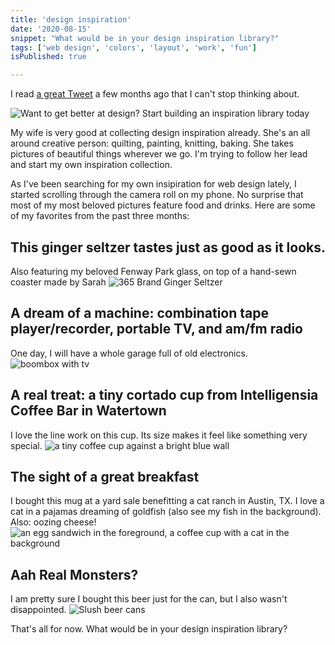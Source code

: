 ```yaml
---
title: 'design inspiration'
date: '2020-08-15'
snippet: "What would be in your design inspiration library?"
tags: ['web design', 'colors', 'layout', 'work', 'fun']
isPublished: true

---
```

I read [a great Tweet](https://twitter.com/jackmcdade/status/1275449401759035399?s=20) a few months ago that I can't stop thinking about. 

![Want to get better at design? Start building an inspiration library today](/images/tweet.png)

My wife is very good at collecting design inspiration already. She's an all around creative person: quilting, painting, knitting, baking. She takes pictures of beautiful things wherever we go. I'm trying to follow her lead and start my own inspiration collection.

As I've been searching for my own insipiration for web design lately, I started scrolling through the camera roll on my phone. No surprise that most of my most beloved pictures feature food and drinks. Here are some of my favorites from the past three months: 

## This ginger seltzer tastes just as good as it looks.
Also featuring my beloved Fenway Park glass, on top of a hand-sewn coaster made by Sarah
![365 Brand Ginger Seltzer](/images/fenwayginger.jpg)

## A dream of a machine: combination tape player/recorder, portable TV, and am/fm radio
One day, I will have a whole garage full of old electronics. 
![boombox with tv](/images/boombox.jpg)

## A real treat: a tiny cortado cup from Intelligensia Coffee Bar in Watertown
I love the line work on this cup. Its size makes it feel like something very special.
![a tiny coffee cup against a bright blue wall](/images/coffee.jpg)


## The sight of a great breakfast
I bought this mug at a yard sale benefitting a cat ranch in Austin, TX. I love a cat in a pajamas dreaming of goldfish (also see my fish in the background). Also: oozing cheese!
![an egg sandwich in the foreground, a coffee cup with a cat in the background](/images/eggmug.jpg)

## Aah Real Monsters?
I am pretty sure I bought this beer just for the can, but I also wasn't disappointed.
![Slush beer cans](/images/slush.jpg)


That's all for now. What would be in your design inspiration library?